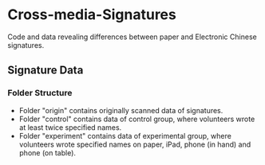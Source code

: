 # Cross-media-Signatures
Code and data revealing differences between paper and Electronic Chinese signatures.

## Signature Data
### Folder Structure
- Folder "origin" contains originally scanned data of signatures.
- Folder "control" contains data of control group, where volunteers wrote at least twice specified names.
- Folder "experiment" contains data of experimental group, where volunteers wrote specified names on paper, iPad, phone (in hand) and phone (on table).
